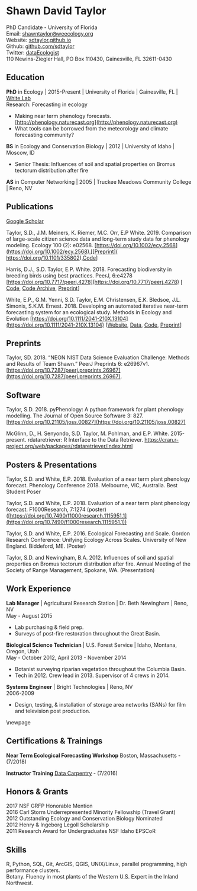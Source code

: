 Shawn David Taylor
==============
PhD Candidate - University of Florida  
Email: [shawntaylor@weecology.org](mailto:shawntaylor@weecology.org)  
Website: [sdtaylor.github.io](https://sdtaylor.github.io)  
Github: [github.com/sdtaylor](https://github.com/sdtaylor)  
Twitter: [dataEcologist](https://twitter.com/dataEcologist)  
110 Newins-Ziegler Hall,  PO Box 110430,  Gainesville, FL 32611-0430
  
## Education

**PhD** in Ecology | 2015-Present | University of Florida | Gainesville, FL | [White Lab](https://www.weecology.org)  
Research: Forecasting in ecology  
- Making near term phenology forecasts. [http://phenology.naturecast.org](http://phenology.naturecast.org)  
- What tools can be borrowed from the meteorology and climate forecasting community?  

**BS** in Ecology and Conservation Biology | 2012 | University of Idaho | Moscow, ID  
 - Senior Thesis: Influences of soil and spatial properties on Bromus tectorum distribution after fire  

**AS** in Computer Networking | 2005 | Truckee Meadows Community College | Reno, NV

## Publications  

[Google Scholar](https://scholar.google.com/citations?user=SvjLzQMAAAAJ&hl=en)

Taylor, S.D., J.M. Meiners, K. Riemer, M.C. Orr, E.P White. 2019. Comparison of large-scale citizen science data and long-term study data for phenology modeling. Ecology 100 (2): e02568. [https://doi.org/10.1002/ecy.2568](https://doi.org/10.1002/ecy.2568).[[Preprint]( https://doi.org/10.1101/335802),[Code](https://github.com/sdtaylor/phenology_dataset_study)]

Harris, D.J., S.D. Taylor, E.P. White. 2018. Forecasting biodiversity in breeding birds using best practices. PeerJ, 6:e4278 [https://doi.org/10.7717/peerj.4278](https://doi.org/10.7717/peerj.4278) [
[Code](https://github.com/weecology/bbs-forecasting/),
[Code Archive](https://doi.org/10.5281/zenodo.888988),
[Preprint](https://doi.org/10.1101/191130)]

White, E.P., G.M. Yenni, S.D. Taylor, E.M. Christensen, E.K. Bledsoe, J.L. Simonis, S.K.M. Ernest. 2018. Developing an automated iterative near-term forecasting system for an ecological study. Methods in Ecology and Evolution [https://doi.org/10.1111/2041-210X.13104](https://doi.org/10.1111/2041-210X.13104) [[Website](https://portal.naturecast.org/),
[Data](https://github.com/weecology/PortalData),
[Code](https://github.com/weecology/portalPredictions),
[Preprint](https://doi.org/10.1101/268623)]

## Preprints

Taylor, SD. 2018. “NEON NIST Data Science Evaluation Challenge: Methods and Results of Team Shawn.” PeerJ Preprints 6: e26967v1. [https://doi.org/10.7287/peerj.preprints.26967](https://doi.org/10.7287/peerj.preprints.26967).

## Software

Taylor, S.D. 2018. pyPhenology: A python framework for plant phenology modelling. The Journal of Open Source Software 3: 827. [https://doi.org/10.21105/joss.00827](https://doi.org/10.21105/joss.00827)

McGlinn, D., H. Senyondo, S.D. Taylor, M. Pohlman, and E.P. White. 2015-present. rdataretriever: R Interface to the Data Retriever. https://cran.r-project.org/web/packages/rdataretriever/index.html

## Posters & Presentations  

Taylor, S.D. and White, E.P. 2018. Evaluation of a near term plant phenology forecast. Phenology Conference 2018. Melbourne, VIC, Australia. Best Student Poser

Taylor, S.D. and White, E.P. 2018. Evaluation of a near term plant phenology forecast. F1000Research, 7:1274 (poster) ([https://doi.org/10.7490/f1000research.1115951.1](https://doi.org/10.7490/f1000research.1115951.1))

Taylor, S.D. and White, E.P. 2016. Ecological Forecasting and Scale. Gordon Research Conference: Unifying Ecology Across Scales. University of New England. Biddeford, ME. (Poster)

Taylor, S.D. and Newingham, B.A. 2012. Influences of soil and spatial properties on Bromus tectorum distribution after fire. Annual Meeting of the Society of Range Management, Spokane, WA. (Presentation)

## Work Experience
**Lab Manager** | Agricultural Research Station | Dr. Beth Newingham | Reno, NV  
May - August 2015    
 - Lab purchasing & field prep.  
 - Surveys of post-fire restoration throughout the Great Basin.  

**Biological Science Technician** | U.S. Forest Service | Idaho, Montana, Oregon, Utah  
May - October 2012, April 2013 - November 2014   
 - Botanist surveying riparian vegetation throughout the Columbia Basin.  
 - Tech in 2012. Crew lead in 2013. Supervisor of 4 crews in 2014.  

**Systems Engineer** | Bright Technologies | Reno, NV  
2006-2009  
 - Design, testing, & installation of storage area networks (SANs) for film and television post production.  

\newpage

## Certifications & Trainings

**Near Term Ecological Forecasting Workshop** Boston, Massachusetts - (7/2018)

**Instructor Training** [Data Carpentry](https://software-carpentry.org/index.html) - (7/2016)  


## Honors & Grants

2017 NSF GRFP Honorable Mention  
2016 Carl Storm Underrepresented Minority Fellowship (Travel Grant)  
2012 Outstanding Ecology and Conservation Biology Nominated  
2012 Henry & Ingeborg Legoll Scholarship  
2011 Research Award for Undergraduates NSF Idaho EPSCoR  

## Skills  

R, Python, SQL, Git, ArcGIS, QGIS, UNIX/Linux, parallel programming, high performance clusters.   
Botany. Fluency in most plants of the Western U.S. Expert in the Inland Northwest. 
